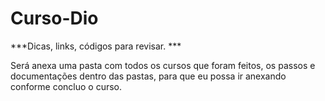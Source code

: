 # Curso-Dio
***Dicas, links, códigos para revisar. ***

Será anexa uma pasta com todos os cursos que foram feitos, os passos e documentações dentro das pastas, para que eu possa ir anexando conforme concluo o curso. 
